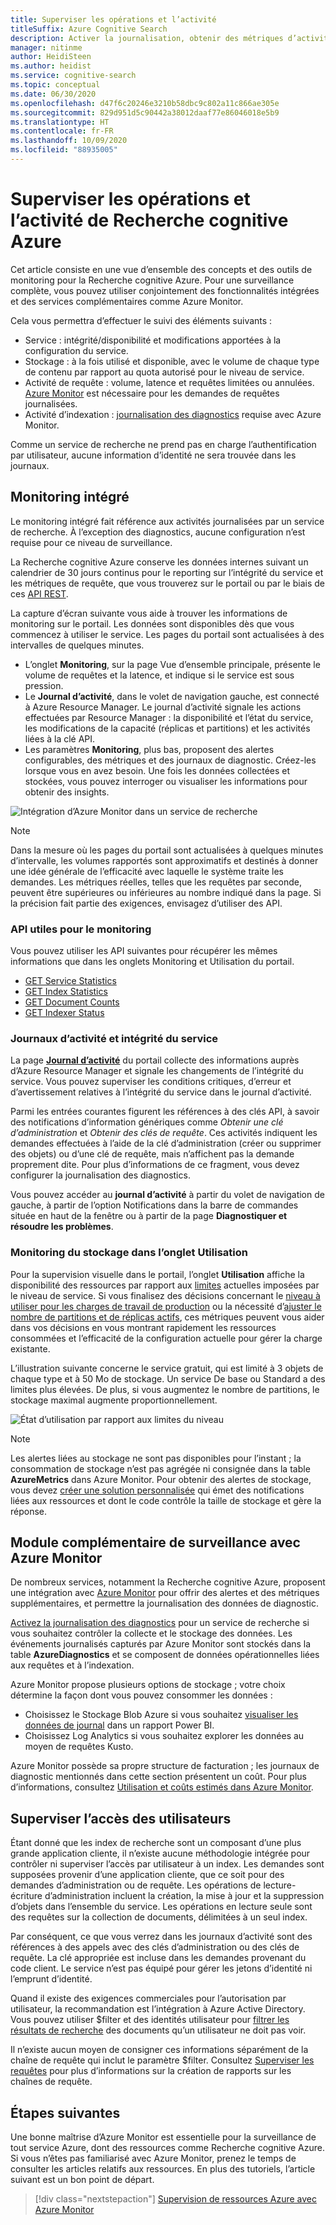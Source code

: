 ```yaml
---
title: Superviser les opérations et l’activité
titleSuffix: Azure Cognitive Search
description: Activer la journalisation, obtenir des métriques d’activité des requêtes, l’utilisation des ressources et d’autres données système à partir d’un service Recherche cognitive Azure.
manager: nitinme
author: HeidiSteen
ms.author: heidist
ms.service: cognitive-search
ms.topic: conceptual
ms.date: 06/30/2020
ms.openlocfilehash: d47f6c20246e3210b58dbc9c802a11c866ae305e
ms.sourcegitcommit: 829d951d5c90442a38012daaf77e86046018e5b9
ms.translationtype: HT
ms.contentlocale: fr-FR
ms.lasthandoff: 10/09/2020
ms.locfileid: "88935005"
---
```

# <a name="monitor-operations-and-activity-of-azure-cognitive-search"></a>Superviser les opérations et l’activité de Recherche cognitive Azure

Cet article consiste en une vue d’ensemble des concepts et des outils de monitoring pour la Recherche cognitive Azure. Pour une surveillance complète, vous pouvez utiliser conjointement des fonctionnalités intégrées et des services complémentaires comme Azure Monitor.

Cela vous permettra d’effectuer le suivi des éléments suivants :

* Service : intégrité/disponibilité et modifications apportées à la configuration du service.
* Stockage : à la fois utilisé et disponible, avec le volume de chaque type de contenu par rapport au quota autorisé pour le niveau de service.
* Activité de requête : volume, latence et requêtes limitées ou annulées. [Azure Monitor](#add-azure-monitor) est nécessaire pour les demandes de requêtes journalisées.
* Activité d’indexation : [journalisation des diagnostics](#add-azure-monitor) requise avec Azure Monitor.

Comme un service de recherche ne prend pas en charge l’authentification par utilisateur, aucune information d’identité ne sera trouvée dans les journaux.

## <a name="built-in-monitoring"></a>Monitoring intégré

Le monitoring intégré fait référence aux activités journalisées par un service de recherche. À l’exception des diagnostics, aucune configuration n’est requise pour ce niveau de surveillance.

La Recherche cognitive Azure conserve les données internes suivant un calendrier de 30 jours continus pour le reporting sur l’intégrité du service et les métriques de requête, que vous trouverez sur le portail ou par le biais de ces [API REST](#monitoring-apis).

La capture d’écran suivante vous aide à trouver les informations de monitoring sur le portail. Les données sont disponibles dès que vous commencez à utiliser le service. Les pages du portail sont actualisées à des intervalles de quelques minutes.

* L’onglet **Monitoring**, sur la page Vue d’ensemble principale, présente le volume de requêtes et la latence, et indique si le service est sous pression.
* Le **Journal d’activité**, dans le volet de navigation gauche, est connecté à Azure Resource Manager. Le journal d’activité signale les actions effectuées par Resource Manager : la disponibilité et l’état du service, les modifications de la capacité (réplicas et partitions) et les activités liées à la clé API.
* Les paramètres **Monitoring**, plus bas, proposent des alertes configurables, des métriques et des journaux de diagnostic. Créez-les lorsque vous en avez besoin. Une fois les données collectées et stockées, vous pouvez interroger ou visualiser les informations pour obtenir des insights.

![Intégration d’Azure Monitor dans un service de recherche](./media/search-monitor-usage/azure-monitor-search.png
 "Intégration d’Azure Monitor dans un service de recherche")

> [!NOTE]
> Dans la mesure où les pages du portail sont actualisées à quelques minutes d’intervalle, les volumes rapportés sont approximatifs et destinés à donner une idée générale de l’efficacité avec laquelle le système traite les demandes. Les métriques réelles, telles que les requêtes par seconde, peuvent être supérieures ou inférieures au nombre indiqué dans la page. Si la précision fait partie des exigences, envisagez d’utiliser des API.

<a name="monitoring-apis"> </a>

### <a name="apis-useful-for-monitoring"></a>API utiles pour le monitoring

Vous pouvez utiliser les API suivantes pour récupérer les mêmes informations que dans les onglets Monitoring et Utilisation du portail.

* [GET Service Statistics](/rest/api/searchservice/get-service-statistics)
* [GET Index Statistics](/rest/api/searchservice/get-index-statistics)
* [GET Document Counts](/rest/api/searchservice/count-documents)
* [GET Indexer Status](/rest/api/searchservice/get-indexer-status)

### <a name="activity-logs-and-service-health"></a>Journaux d’activité et intégrité du service

La page [**Journal d’activité**](../azure-monitor/platform/activity-log.md#view-the-activity-log) du portail collecte des informations auprès d’Azure Resource Manager et signale les changements de l’intégrité du service. Vous pouvez superviser les conditions critiques, d’erreur et d’avertissement relatives à l’intégrité du service dans le journal d’activité.

Parmi les entrées courantes figurent les références à des clés API, à savoir des notifications d’information génériques comme *Obtenir une clé d’administration* et *Obtenir des clés de requête*. Ces activités indiquent les demandes effectuées à l’aide de la clé d’administration (créer ou supprimer des objets) ou d’une clé de requête, mais n’affichent pas la demande proprement dite. Pour plus d’informations de ce fragment, vous devez configurer la journalisation des diagnostics.

Vous pouvez accéder au **journal d’activité** à partir du volet de navigation de gauche, à partir de l’option Notifications dans la barre de commandes située en haut de la fenêtre ou à partir de la page **Diagnostiquer et résoudre les problèmes**.

### <a name="monitor-storage-in-the-usage-tab"></a>Monitoring du stockage dans l’onglet Utilisation

Pour la supervision visuelle dans le portail, l’onglet **Utilisation** affiche la disponibilité des ressources par rapport aux [limites](search-limits-quotas-capacity.md) actuelles imposées par le niveau de service. Si vous finalisez des décisions concernant le [niveau à utiliser pour les charges de travail de production](search-sku-tier.md) ou la nécessité d’[ajuster le nombre de partitions et de réplicas actifs](search-capacity-planning.md), ces métriques peuvent vous aider dans vos décisions en vous montrant rapidement les ressources consommées et l’efficacité de la configuration actuelle pour gérer la charge existante.

L’illustration suivante concerne le service gratuit, qui est limité à 3 objets de chaque type et à 50 Mo de stockage. Un service De base ou Standard a des limites plus élevées. De plus, si vous augmentez le nombre de partitions, le stockage maximal augmente proportionnellement.

![État d’utilisation par rapport aux limites du niveau](./media/search-monitor-usage/usage-tab.png
 "État d’utilisation par rapport aux limites du niveau")

> [!NOTE]
> Les alertes liées au stockage ne sont pas disponibles pour l’instant ; la consommation de stockage n’est pas agrégée ni consignée dans la table **AzureMetrics** dans Azure Monitor. Pour obtenir des alertes de stockage, vous devez [créer une solution personnalisée](../azure-monitor/insights/solutions.md) qui émet des notifications liées aux ressources et dont le code contrôle la taille de stockage et gère la réponse.

<a name="add-azure-monitor"></a>

## <a name="add-on-monitoring-with-azure-monitor"></a>Module complémentaire de surveillance avec Azure Monitor

De nombreux services, notamment la Recherche cognitive Azure, proposent une intégration avec [Azure Monitor](../azure-monitor/index.yml) pour offrir des alertes et des métriques supplémentaires, et permettre la journalisation des données de diagnostic. 

[Activez la journalisation des diagnostics](search-monitor-logs.md) pour un service de recherche si vous souhaitez contrôler la collecte et le stockage des données. Les événements journalisés capturés par Azure Monitor sont stockés dans la table **AzureDiagnostics** et se composent de données opérationnelles liées aux requêtes et à l’indexation.

Azure Monitor propose plusieurs options de stockage ; votre choix détermine la façon dont vous pouvez consommer les données :

* Choisissez le Stockage Blob Azure si vous souhaitez [visualiser les données de journal](search-monitor-logs-powerbi.md) dans un rapport Power BI.
* Choisissez Log Analytics si vous souhaitez explorer les données au moyen de requêtes Kusto.

Azure Monitor possède sa propre structure de facturation ; les journaux de diagnostic mentionnés dans cette section présentent un coût. Pour plus d’informations, consultez [Utilisation et coûts estimés dans Azure Monitor](../azure-monitor/platform/usage-estimated-costs.md).

## <a name="monitor-user-access"></a>Superviser l’accès des utilisateurs

Étant donné que les index de recherche sont un composant d’une plus grande application cliente, il n’existe aucune méthodologie intégrée pour contrôler ni superviser l’accès par utilisateur à un index. Les demandes sont supposées provenir d’une application cliente, que ce soit pour des demandes d’administration ou de requête. Les opérations de lecture-écriture d’administration incluent la création, la mise à jour et la suppression d’objets dans l’ensemble du service. Les opérations en lecture seule sont des requêtes sur la collection de documents, délimitées à un seul index. 

Par conséquent, ce que vous verrez dans les journaux d’activité sont des références à des appels avec des clés d’administration ou des clés de requête. La clé appropriée est incluse dans les demandes provenant du code client. Le service n’est pas équipé pour gérer les jetons d’identité ni l’emprunt d’identité.

Quand il existe des exigences commerciales pour l’autorisation par utilisateur, la recommandation est l’intégration à Azure Active Directory. Vous pouvez utiliser $filter et des identités utilisateur pour [filtrer les résultats de recherche](search-security-trimming-for-azure-search-with-aad.md) des documents qu’un utilisateur ne doit pas voir. 

Il n’existe aucun moyen de consigner ces informations séparément de la chaîne de requête qui inclut le paramètre $filter. Consultez [Superviser les requêtes](search-monitor-queries.md) pour plus d’informations sur la création de rapports sur les chaînes de requête.

## <a name="next-steps"></a>Étapes suivantes

Une bonne maîtrise d’Azure Monitor est essentielle pour la surveillance de tout service Azure, dont des ressources comme Recherche cognitive Azure. Si vous n’êtes pas familiarisé avec Azure Monitor, prenez le temps de consulter les articles relatifs aux ressources. En plus des tutoriels, l’article suivant est un bon point de départ.

> [!div class="nextstepaction"]
> [Supervision de ressources Azure avec Azure Monitor](../azure-monitor/insights/monitor-azure-resource.md)